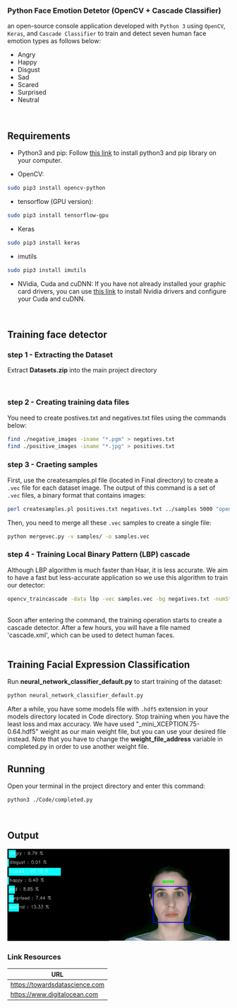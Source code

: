### Python Face Emotion Detetor (OpenCV + Cascade Classifier)
an open-source console application developed with `Python 3` using `OpenCV`, `Keras`, and `Cascade Classifier` to train and detect seven human face emotion types as follows below:
* Angry
* Happy
* Disgust
* Sad
* Scared
* Surprised
* Neutral

<br/>

## Requirements
- Python3 and pip: Follow [this link](https://www.digitalocean.com/community/tutorials/how-to-install-python-3-and-set-up-a-programming-environment-on-an-ubuntu-20-04-server) to install python3 and pip library on your computer.

- OpenCV:

```bash
sudo pip3 install opencv-python
```

- tensorflow (GPU version):

```bash
sudo pip3 install tensorflow-gpu
```
- Keras

```bash
sudo pip3 install keras
```
- imutils

```bash
sudo pip3 install imutils
```
- NVidia, Cuda and cuDNN: If you have not already installed your graphic card drivers, you can use [this link](https://towardsdatascience.com/installing-tensorflow-gpu-in-ubuntu-20-04-4ee3ca4cb75d "this link") to install Nvidia drivers and configure your Cuda and cuDNN.

<br/>

## Training face detector

### step 1 - Extracting the Dataset
Extract **Datasets.zip** into the main project directory

<br/>

### step 2 - Creating training data files
You need to create postives.txt and negatives.txt files using the commands below:
```bash
find ./negative_images -iname "*.pgm" > negatives.txt
find ./positive_images -iname "*.jpg" > positives.txt
```

### step 3 - Craeting samples
First, use the createsamples.pl file (located in Final directory) to create a `.vec` file for each dataset image. The output of this command is a set of `.vec` files, a binary format that contains images:
```bash
perl createsamples.pl positives.txt negatives.txt ../samples 5000 "opencv_createsamples -bgcolor 0 -bgthresh 0 -maxxangle 1.1 -maxyangle 1.1 maxzangle 0.5 -maxidev 40 -w 40 -h 40"
```

Then, you need to merge all these `.vec` samples to create a single file:
```bash
python mergevec.py -v samples/ -o samples.vec
```

### step 4 - Training Local Binary Pattern (LBP) cascade
Although LBP algorithm is much faster than Haar, it is less accurate. We aim to have a fast but less-accurate application so we use this algorithm to train our detector:
```bash
opencv_traincascade -data lbp -vec samples.vec -bg negatives.txt -numStages 20 -minHitRate 0.999 -maxFalseAlarmRate 0.5 -numPos 4000 -numNeg 7000 -w 40 -h 40 -mode ALL -precalcValBufSize 4096 -precalcIdxBufSize 4096 -featureType LBP
```

<br/>
Soon after entering the command, the training operation starts to create a cascade detector. After a few hours, you will have a file named 'cascade.xml', which can be used to detect human faces.
<br/>

<br/>

## Training Facial Expression Classification
Run **neural_network_classifier_default.py** to start training of the dataset:
```bash
python neural_network_classifier_default.py
```
After a while, you have some models file with `.hdf5` extension in your models directory located in Code directory. Stop training when you have the least loss and max accuracy. We have used  "_mini_XCEPTION.75-0.64.hdf5"  weight as our main weight file, but you can use your desired file instead. Note that you have to change the **weight_file_address** variable in completed.py in order to use another weight file.

## Running
Open your terminal in the project directory and enter this command:
```bash
python3 ./Code/completed.py
```

<br/>

## Output
![](https://github.com/mohammadJaliliTorkamani/Face-Emotions-Detector/blob/master/media/ezgif.com-gif-maker.gif)


### Link Resources
| URL |
| ------------ |
| https://towardsdatascience.com |
| https://www.digitalocean.com |

